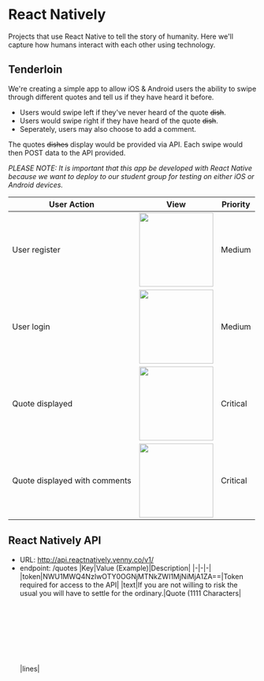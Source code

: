 # React Natively

Projects that use React Native to tell the story of humanity. Here we'll capture how humans interact with each other using technology.

## Tenderloin

We're creating a simple app to allow iOS &amp; Android users the ability to swipe through different quotes and tell us if they have heard it before.
* Users would swipe left if they've never heard of the quote ~~dish~~.
* Users would swipe right if they have heard of the quote ~~dish~~.
* Seperately, users may also choose to add a comment.

The quotes ~~dishes~~ display would be provided via API. Each swipe would then POST data to the API provided.

_PLEASE NOTE: It is important that this app be developed with React Native because we want to deploy to our student group for testing on either iOS or Android devices._

|User Action|View|Priority|
|-|-|-|
|User register|<img src="https://github.com/reactnatively/react-tenderloin/blob/master/tenderloin-register.png" width="150">|Medium|
|User login|<img src="https://github.com/reactnatively/react-tenderloin/blob/master/tenderloin-login.png" width="150">|Medium|
|Quote displayed|<img src="https://github.com/reactnatively/react-tenderloin/blob/master/tenderloin-home-quotedisplayed.png" width="150">|Critical|
|Quote displayed with comments|<img src="https://github.com/reactnatively/react-tenderloin/blob/master/tenderloin-home-quotedisplayed-withcomments.png" width="150">|Critical|

## React Natively API
* URL: http://api.reactnatively.venny.co/v1/
* endpoint: /quotes
|Key|Value (Example)|Description|
|-|-|-|
|token|NWU1MWQ4NzIwOTY0OGNjMTNkZWI1MjNiMjA1ZA==|Token required for access to the API|
|text|If you are not willing to risk the usual you will have to settle for the ordinary.|Quote  (1111 Characters|
|lines|<SVG>|Any SVG paths (1111 Characters)|
|image|directory/subdirectory/image.file|Image file associated with the quote (255 Characters)|
|audio|directory/subdirectory/audio.file|Audio file originated with the quote (255 Characters)|
|longitude|32.7820148|Longitude of user when post occurs||"key":"latitude","value":"-96.8003555","equals":true,"description":"Latitude of user when post occurs","enabled":true},{"key":"altitude","value":"150","equals":true,"description":"Altitude of user when post occurs","enabled":true},{"key":"author","value":"83838383","equals":true,"description":"User ID of the user authoring object","enabled":true},{"key":"audience","value":"33333333","equals":true,"description":"User ID of the user who is audience to this object","enabled":true}]
